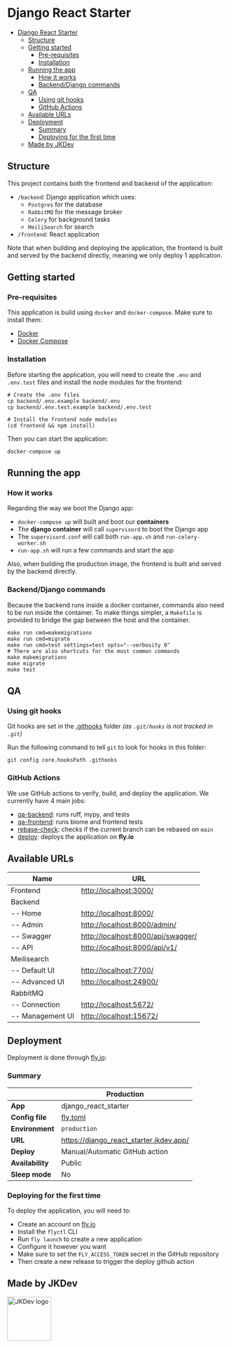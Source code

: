 # Django React Starter

- [Django React Starter](#django-react-starter)
  - [Structure](#structure)
  - [Getting started](#getting-started)
    - [Pre-requisites](#pre-requisites)
    - [Installation](#installation)
  - [Running the app](#running-the-app)
    - [How it works](#how-it-works)
    - [Backend/Django commands](#backenddjango-commands)
  - [QA](#qa)
    - [Using git hooks](#using-git-hooks)
    - [GitHub Actions](#github-actions)
  - [Available URLs](#available-urls)
  - [Deployment](#deployment)
    - [Summary](#summary)
    - [Deploying for the first time](#deploying-for-the-first-time)
  - [Made by JKDev](#made-by-jkdev)

## Structure

This project contains both the frontend and backend of the application:

- `/backend`: Django application which uses:
  - `Postgres` for the database
  - `RabbitMQ` for the message broker
  - `Celery` for background tasks
  - `MeiliSearch` for search
- `/frontend`: React application

Note that when building and deploying the application, the frontend is built
and served by the backend directly, meaning we only deploy 1 application.

## Getting started

### Pre-requisites

This application is build using `docker` and `docker-compose`. Make sure to install them:

- [Docker](https://docs.docker.com/install/)
- [Docker Compose](https://docs.docker.com/compose/install/)

### Installation

Before starting the application, you will need to create the `.env` and `.env.test` files
and install the node modules for the frontend:

```shell
# Create the .env files
cp backend/.env.example backend/.env
cp backend/.env.test.example backend/.env.test

# Install the frontend node modules
(cd frontend && npm install)
```

Then you can start the application:

```shell
docker-compose up
```

## Running the app

### How it works

Regarding the way we boot the Django app:

- `docker-compose up` will built and boot our **containers**
- The **django container** will call `supervisord` to boot the Django app
- The `supervisord.conf` will call both `run-app.sh` and `run-celery-worker.sh`
- `run-app.sh` will run a few commands and start the app

Also, when building the production image, the frontend is built and served by the backend directly.

### Backend/Django commands

Because the backend runs inside a docker container,
commands also need to be run inside the container.
To make things simpler, a `Makefile` is provided
to bridge the gap between the host and the container.

```shell
make run cmd=makemigrations
make run cmd=migrate
make run cmd=test settings=test opts="--verbosity 0"
# There are also shortcuts for the most common commands
make makemigrations
make migrate
make test
```

## QA

### Using git hooks

Git hooks are set in the [.githooks](.githooks) folder
_(as `.git/hooks` is not tracked in `.git`)_

Run the following command to tell `git` to look for hooks in this folder:

```shell
git config core.hooksPath .githooks
```

### GitHub Actions

We use GitHub actions to verify, build, and deploy the application. We currently have 4 main jobs:

- [qa-backend](.github/workflows/qa-backend.yml): runs ruff, mypy, and tests
- [qa-frontend](.github/workflows/qa-frontend.yml): runs biome and frontend tests
- [rebase-check](.github/workflows/rebase-check.yml): checks if the current branch can be rebased on `main`
- [deploy](.github/workflows/deploy.yml): deploys the application on **fly.io**

## Available URLs

| Name             | URL                                  |
|------------------|--------------------------------------|
| Frontend         | <http://localhost:3000/>             |
| Backend          |                                      |
| -- Home          | <http://localhost:8000/>             |
| -- Admin         | <http://localhost:8000/admin/>       |
| -- Swagger       | <http://localhost:8000/api/swagger/> |
| -- API           | <http://localhost:8000/api/v1/>      |
| Meilisearch      |                                      |
| -- Default UI    | <http://localhost:7700/>             |
| -- Advanced UI   | <http://localhost:24900/>            |
| RabbitMQ         |                                      |
| -- Connection    | <http://localhost:5672/>             |
| -- Management UI | <http://localhost:15672/>            |

## Deployment

Deployment is done through [fly.io](https://fly.io/):

### Summary

|                  | Production                                    |
|------------------|-----------------------------------------------|
| **App**          | django_react_starter                          |
| **Config file**  | [fly.toml](fly.toml)                          |
| **Environment**  | `production`                                  |
| **URL**          | <https://django_react_starter.jkdev.app/>     |
| **Deploy**       | Manual/Automatic GitHub action                |
| **Availability** | Public                                        |
| **Sleep mode**   | No                                            |

### Deploying for the first time

To deploy the application, you will need to:

- Create an account on [fly.io](https://fly.io)
- Install the `flyctl` CLI
- Run `fly launch` to create a new application
- Configure it however you want
- Make sure to set the `FLY_ACCESS_TOKEN` secret in the GitHub repository
- Then create a new release to trigger the deploy github action

## Made by JKDev

<img alt="JKDev logo" src="https://jordan-kowal.github.io/assets/jkdev/logo.png" width="100" />
